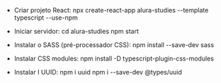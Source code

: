 * Criar projeto React:
npx create-react-app alura-studies --template typescript --use-npm

* Iniciar servidor:
cd alura-studies
npm start

* Instalar o SASS (pré-processador CSS):
npm install --save-dev sass

* Instalar CSS modules:
npm install -D typescript-plugin-css-modules

* Instalar I UUID:
npm i uuid
npm i --save-dev @types/uuid
